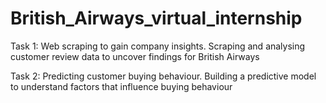 # British_Airways_virtual_internship
Task 1: Web scraping to gain company insights. Scraping and analysing customer review data to uncover findings for British Airways

Task 2: Predicting customer buying behaviour. Building a predictive model to understand factors that influence buying behaviour
